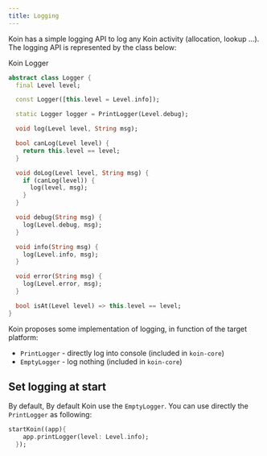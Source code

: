 ```yaml
---
title: Logging
---
```


Koin has a simple logging API to log any Koin activity (allocation, lookup ...). The logging API is represented by the class below:

Koin Logger

```dart
abstract class Logger {
  final Level level;

  const Logger([this.level = Level.info]);

  static Logger logger = PrintLogger(Level.debug);

  void log(Level level, String msg);

  bool canLog(Level level) {
    return this.level == level;
  }

  void doLog(Level level, String msg) {
    if (canLog(level)) {
      log(level, msg);
    }
  }

  void debug(String msg) {
    log(Level.debug, msg);
  }

  void info(String msg) {
    log(Level.info, msg);
  }

  void error(String msg) {
    log(Level.error, msg);
  }

  bool isAt(Level level) => this.level == level;
}
```

Koin proposes some implementation of logging, in function of the target platform:

* `PrintLogger` - directly log into console (included in `koin-core`)
* `EmptyLogger` - log nothing (included in `koin-core`)

## Set logging at start

By default, By default Koin use the `EmptyLogger`. You can use directly the `PrintLogger` as following:

```dart
startKoin((app){
    app.printLogger(level: Level.info);
  });
```


